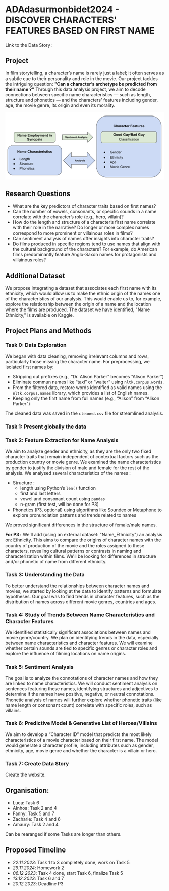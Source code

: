 # ADAdasurmonbidet2024 - DISCOVER CHARACTERS' FEATURES BASED ON FIRST NAME

Link to the Data Story : 

## Project 
In film storytelling, a character’s name is rarely just a label; it often serves as a subtle cue to their personality and role in the movie. Our project tackles the intriguing question: **"Can a character’s archetype be predicted from their name ?"** Through this data analysis project, we aim to decode connections between specific name characteristics — such as length, structure and phonetics — and the characters' features including gender, age, the movie genre, its origin and even its morality. 

![Names' Features](data/Image/Image_data.png)

## Research Questions
- What are the key predictors of character traits based on first names?
- Can the number of vowels, consonants, or specific sounds in a name correlate with the character’s role (e.g., hero, villain)?
- How do the length and structure of a character’s first name correlate with their role in the narrative? Do longer or more complex names correspond to more prominent or villainous roles in films?
- Can sentiment analysis of names offer insights into character traits?
- Do films produced in specific regions tend to use names that align with the cultural background of the characters? For example, do American films predominantly feature Anglo-Saxon names for protagonists and villainous roles?

## Additional Dataset
We propose integrating a dataset that associates each first name with its ethnicity, which would allow us to make the ethnic origin of the names one of the characteristics of our analysis. This would enable us to, for example, explore the relationship between the origin of a name and the location where the films are produced. The dataset we have identified, "Name Ethnicity," is available on Kaggle.

## Project Plans and Methods

### Task 0: Data Exploration
We began with data cleaning, removing irrelevant columns and rows, particularly those missing the character name. For preprocessing, we isolated first names by:
- Stripping out prefixes (e.g., “Dr. Alison Parker” becomes “Alison Parker”)
- Eliminate commun names like “taxi” or “waiter” using `nltk.corpus.words`. 
- From the filtered data, restore words identified as valid names using the `nltk.corpus.names` library, which provides a list of English names. 
- Keeping only the first name from full names (e.g., “Alison” from “Alison Parker")

The cleaned data was saved in the `cleaned.csv` file for streamlined analysis.

### Task 1: Present globally the data

### Task 2: Feature Extraction for Name Analysis
We aim to analyze gender and ethnicity, as they are the only two fixed character traits that remain independent of contextual factors such as the production country or movie genre.
We examined the name characteristics by gender to justify the division of male and female for the rest of the analysis. We analysed several characteristics of the names :
- Structure : 
    - length using Python’s `len()` function
    - first and last letters
    - vowel and consonant count using `pandas`
    - n-gram (first test, will be done for P3)
- Phonetics (P3, optional) using algorithms like Soundex or Metaphone to explore pronunciation patterns and trends related to names

We proved significant differences in the structure of female/male names.

**For P3 :** We'll add (using an external dataset: "Name_Ethnicity") an analysis on: Ethnicity. This aims to compare the origins of character names with the country of production of the movie and the roles assigned to these characters, revealing cultural patterns or contrasts in naming and characterization within films.
We'll be looking for differences in structure and/or phonetic of name from different ethnicity. 

### Task 3: Understanding the Data
To better understand the relationships between character names and movies, we started by looking at the data to identify patterns and formulate hypotheses. Our goal was to find trends in character features, such as the distribution of names across different movie genres, countries and ages.

### Task 4: Study of Trends Between Name Characteristics and Character Features
We identified statistically significant associations between names and movie genre/country.
We plan on identifying trends in the data, especially between name characteristics and character features. We will examine whether certain sounds are tied to specific genres or character roles and explore the influence of filming locations on name origins.

### Task 5: Sentiment Analysis
The goal is to analyze the connotations of character names and how they are linked to name characteristics. We will conduct sentiment analysis on sentences featuring these names, identifying structures and adjectives to determine if the names have positive, negative, or neutral connotations. Phonetic analysis of names will further explore whether phonetic traits (like name length or consonant count) correlate with specific roles, such as villains.

### Task 6: Predictive Model & Generative List of Heroes/Villains
We aim to develop a “Character ID” model that predicts the most likely characteristics of a movie character based on their first name. The model would generate a character profile, including attributes such as gender, ethnicity, age, movie genre and whether the character is a villain or hero.

### Task 7: Create Data Story
Create the website.

## Organisation:
- Luca: Task 6
- AInhoa: Task 2 and 4
- Fanny: Task 5 and 7
- Zacharie: Task 4 and 6
- Amaury: Task 2 and 4

Can be rearanged if some Tasks are longer than others.

## Proposed Timeline
- *22.11.2023*: Task 1 to 3 completely done, work on Task 5
- *29.11.2024*: Homework 2
- *06.12.2023*: Task 4 done, start Task 6, finalize Task 5
- *13.12.2023*: Task 6 and 7
- *20.12.2023*: Deadline P3